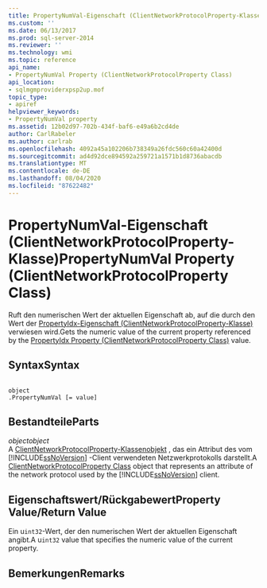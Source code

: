 ```yaml
---
title: PropertyNumVal-Eigenschaft (ClientNetworkProtocolProperty-Klasse) | Microsoft-Dokumentation
ms.custom: ''
ms.date: 06/13/2017
ms.prod: sql-server-2014
ms.reviewer: ''
ms.technology: wmi
ms.topic: reference
api_name:
- PropertyNumVal Property (ClientNetworkProtocolProperty Class)
api_location:
- sqlmgmproviderxpsp2up.mof
topic_type:
- apiref
helpviewer_keywords:
- PropertyNumVal property
ms.assetid: 12b02d97-702b-434f-baf6-e49a6b2cd4de
author: CarlRabeler
ms.author: carlrab
ms.openlocfilehash: 4092a45a102206b738349a26fdc560c60a42400d
ms.sourcegitcommit: ad4d92dce894592a259721a1571b1d8736abacdb
ms.translationtype: MT
ms.contentlocale: de-DE
ms.lasthandoff: 08/04/2020
ms.locfileid: "87622482"
---
```

# <a name="propertynumval-property-clientnetworkprotocolproperty-class"></a><span data-ttu-id="f3973-102">PropertyNumVal-Eigenschaft (ClientNetworkProtocolProperty-Klasse)</span><span class="sxs-lookup"><span data-stu-id="f3973-102">PropertyNumVal Property (ClientNetworkProtocolProperty Class)</span></span>
  <span data-ttu-id="f3973-103">Ruft den numerischen Wert der aktuellen Eigenschaft ab, auf die durch den Wert der [PropertyIdx-Eigenschaft (ClientNetworkProtocolProperty-Klasse)](clientnetworkprotocolproperty-class.md) verwiesen wird.</span><span class="sxs-lookup"><span data-stu-id="f3973-103">Gets the numeric value of the current property referenced by the [PropertyIdx Property (ClientNetworkProtocolProperty Class)](clientnetworkprotocolproperty-class.md) value.</span></span>  
  
## <a name="syntax"></a><span data-ttu-id="f3973-104">Syntax</span><span class="sxs-lookup"><span data-stu-id="f3973-104">Syntax</span></span>  
  
```  
  
object  
.PropertyNumVal [= value]  
```  
  
## <a name="parts"></a><span data-ttu-id="f3973-105">Bestandteile</span><span class="sxs-lookup"><span data-stu-id="f3973-105">Parts</span></span>  
 <span data-ttu-id="f3973-106">*object*</span><span class="sxs-lookup"><span data-stu-id="f3973-106">*object*</span></span>  
 <span data-ttu-id="f3973-107">A [ClientNetworkProtocolProperty-Klassenobjekt](clientnetworkprotocolproperty-class.md) , das ein Attribut des vom [!INCLUDE[ssNoVersion](../../../includes/ssnoversion-md.md)] -Client verwendeten Netzwerkprotokolls darstellt.</span><span class="sxs-lookup"><span data-stu-id="f3973-107">A [ClientNetworkProtocolProperty Class](clientnetworkprotocolproperty-class.md) object that represents an attribute of the network protocol used by the [!INCLUDE[ssNoVersion](../../../includes/ssnoversion-md.md)] client.</span></span>  
  
## <a name="property-valuereturn-value"></a><span data-ttu-id="f3973-108">Eigenschaftswert/Rückgabewert</span><span class="sxs-lookup"><span data-stu-id="f3973-108">Property Value/Return Value</span></span>  
 <span data-ttu-id="f3973-109">Ein u`int32`-Wert, der den numerischen Wert der aktuellen Eigenschaft angibt.</span><span class="sxs-lookup"><span data-stu-id="f3973-109">A u`int32` value that specifies the numeric value of the current property.</span></span>  
  
## <a name="remarks"></a><span data-ttu-id="f3973-110">Bemerkungen</span><span class="sxs-lookup"><span data-stu-id="f3973-110">Remarks</span></span>  
  
